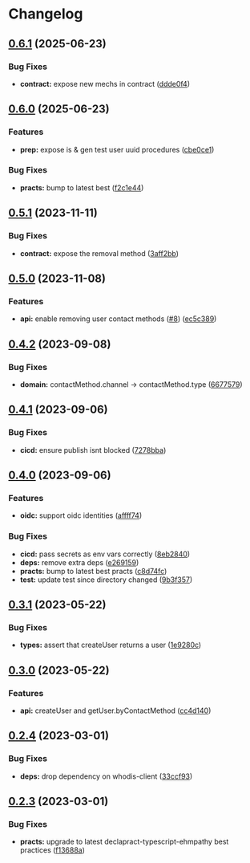 # Changelog

## [0.6.1](https://github.com/whodisio/whodis-sdk/compare/v0.6.0...v0.6.1) (2025-06-23)


### Bug Fixes

* **contract:** expose new mechs in contract ([ddde0f4](https://github.com/whodisio/whodis-sdk/commit/ddde0f434791639bfd01a83d53149beadcc867a9))

## [0.6.0](https://github.com/whodisio/whodis-sdk/compare/v0.5.1...v0.6.0) (2025-06-23)


### Features

* **prep:** expose is & gen test user uuid procedures ([cbe0ce1](https://github.com/whodisio/whodis-sdk/commit/cbe0ce143ee78a22737dd33ba475e61efc05097f))


### Bug Fixes

* **practs:** bump to latest best ([f2c1e44](https://github.com/whodisio/whodis-sdk/commit/f2c1e445b1a0d67071a24c966b6285535a8556ec))

## [0.5.1](https://github.com/whodisio/whodis-sdk/compare/v0.5.0...v0.5.1) (2023-11-11)


### Bug Fixes

* **contract:** expose the removal method ([3aff2bb](https://github.com/whodisio/whodis-sdk/commit/3aff2bbff1bdea6050e8074ff2db5f7d97db07a6))

## [0.5.0](https://github.com/whodisio/whodis-sdk/compare/v0.4.2...v0.5.0) (2023-11-08)


### Features

* **api:** enable removing user contact methods ([#8](https://github.com/whodisio/whodis-sdk/issues/8)) ([ec5c389](https://github.com/whodisio/whodis-sdk/commit/ec5c389f7586e9fe355fb3d7c661f2d0f2a6f1b5))

## [0.4.2](https://github.com/whodisio/whodis-sdk/compare/v0.4.1...v0.4.2) (2023-09-08)


### Bug Fixes

* **domain:** contactMethod.channel -&gt; contactMethod.type ([6677579](https://github.com/whodisio/whodis-sdk/commit/6677579bd5292774b40291d573c1534847598cc3))

## [0.4.1](https://github.com/whodisio/whodis-sdk/compare/v0.4.0...v0.4.1) (2023-09-06)


### Bug Fixes

* **cicd:** ensure publish isnt blocked ([7278bba](https://github.com/whodisio/whodis-sdk/commit/7278bba961e32ec30f6fa5109b17dde9fafa008d))

## [0.4.0](https://github.com/whodisio/whodis-sdk/compare/v0.3.1...v0.4.0) (2023-09-06)


### Features

* **oidc:** support oidc identities ([affff74](https://github.com/whodisio/whodis-sdk/commit/affff741e64a2eb2cf52b25eef21afe0aa8474e8))


### Bug Fixes

* **cicd:** pass secrets as env vars correctly ([8eb2840](https://github.com/whodisio/whodis-sdk/commit/8eb2840038f6a93f7cf299a7544329f19a91de5b))
* **deps:** remove extra deps ([e269159](https://github.com/whodisio/whodis-sdk/commit/e269159a4bb34fce2bcdec295ca984d170f49582))
* **practs:** bump to latest best practs ([c8d74fc](https://github.com/whodisio/whodis-sdk/commit/c8d74fc71e408ba9162b997f64b19ad94f142d33))
* **test:** update test since directory changed ([9b3f357](https://github.com/whodisio/whodis-sdk/commit/9b3f3574f6a5d107e7becbc005d73cec7012b474))

## [0.3.1](https://github.com/whodisio/whodis-sdk/compare/v0.3.0...v0.3.1) (2023-05-22)


### Bug Fixes

* **types:** assert that createUser returns a user ([1e9280c](https://github.com/whodisio/whodis-sdk/commit/1e9280ce35d884250466c5f3aa47ae31eea2b45a))

## [0.3.0](https://github.com/whodisio/whodis-sdk/compare/v0.2.4...v0.3.0) (2023-05-22)


### Features

* **api:** createUser and getUser.byContactMethod ([cc4d140](https://github.com/whodisio/whodis-sdk/commit/cc4d1406d51dfe5d6aec08c4cec09c4836cb55f5))

## [0.2.4](https://github.com/whodisio/whodis-sdk/compare/v0.2.3...v0.2.4) (2023-03-01)


### Bug Fixes

* **deps:** drop dependency on whodis-client ([33ccf93](https://github.com/whodisio/whodis-sdk/commit/33ccf9392a803a4220cba18ade489ada4ad8ad51))

## [0.2.3](https://github.com/whodisio/whodis-sdk/compare/v0.2.2...v0.2.3) (2023-03-01)


### Bug Fixes

* **practs:** upgrade to latest declapract-typescript-ehmpathy best practices ([f13688a](https://github.com/whodisio/whodis-sdk/commit/f13688afa58db4a5dd90ff26d4902e87aa932d0b))
